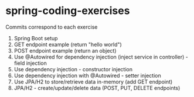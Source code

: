 # spring-coding-exercises

Commits correspond to each exercise

1. Spring Boot setup
2. GET endpoint example (return "hello world")
3. POST endpoint example (return an object)
4. Use @Autowired for dependency injection (inject service in controller) - field injection
5. Use dependency injection - constructor injection
6. Use dependency injection with @Autowired - setter injection
7. Use JPA/H2 to store/retrieve data in-memory (add GET endpoint)
8. JPA/H2 - create/update/delete data (POST, PUT, DELETE endpoints)